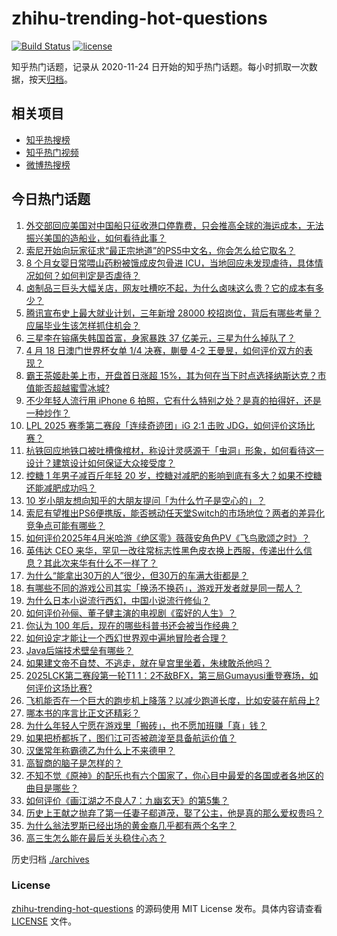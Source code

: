 # zhihu-trending-hot-questions

[![Build Status](https://github.com/justjavac/zhihu-trending-hot-questions/workflows/ci/badge.svg?branch=master)](https://github.com/justjavac/zhihu-trending-hot-questions/actions)
[![license](https://img.shields.io/github/license/justjavac/zhihu-trending-hot-questions)](https://github.com/justjavac/zhihu-trending-hot-questions/blob/master/LICENSE)

知乎热门话题，记录从 2020-11-24
日开始的知乎热门话题。每小时抓取一次数据，按天[归档](./archives)。

## 相关项目

- [知乎热搜榜](https://github.com/justjavac/zhihu-trending-top-search)
- [知乎热门视频](https://github.com/justjavac/zhihu-trending-hot-video)
- [微博热搜榜](https://github.com/justjavac/weibo-trending-hot-search)

## 今日热门话题

<!-- BEGIN -->
<!-- 最后更新时间 Sat Apr 19 2025 01:21:54 GMT+0800 (China Standard Time) -->

1. [外交部回应美国对中国船只征收港口停靠费，只会推高全球的海运成本，无法振兴美国的造船业，如何看待此事？](https://www.zhihu.com/question/1893734259916797200)
1. [索尼开始向玩家征求“最正宗地道”的PS5中文名，你会怎么给它取名？](https://www.zhihu.com/question/1896594200499287300)
1. [8 个月女婴日常喂山药粉被饿成皮包骨进 ICU，当地回应未发现虐待，具体情况如何？如何判定是否虐待？](https://www.zhihu.com/question/1896479779705811200)
1. [卤制品三巨头大幅关店，网友吐槽吃不起，为什么卤味这么贵？它的成本有多少？](https://www.zhihu.com/question/1896252145403126300)
1. [腾讯宣布史上最大就业计划，三年新增 28000 校招岗位，背后有哪些考量？应届毕业生该怎样抓住机会？](https://www.zhihu.com/question/1896210569725444000)
1. [三星李在镕痛失韩国首富，身家暴跌 37 亿美元，三星为什么掉队了？](https://www.zhihu.com/question/1895895622361511000)
1. [4 月 18 日澳门世界杯女单 1/4 决赛，蒯曼 4-2 王曼昱，如何评价双方的表现？](https://www.zhihu.com/question/1896671311771694300)
1. [霸王茶姬赴美上市，开盘首日涨超 15%，其为何在当下时点选择纳斯达克？市值能否超越蜜雪冰城?](https://www.zhihu.com/question/1896353447198062300)
1. [不少年轻人流行用 iPhone 6 拍照，它有什么特别之处？是真的拍得好，还是一种炒作？](https://www.zhihu.com/question/1895446096324552400)
1. [LPL 2025 赛季第二赛段「连续奇迹团」iG 2:1 击败 JDG，如何评价这场比赛？](https://www.zhihu.com/question/1896652542508782000)
1. [杭铁回应地铁口被吐槽像棺材，称设计灵感源于「虫洞」形象，如何看待这一设计？建筑设计如何保证大众接受度？](https://www.zhihu.com/question/1896489337639626500)
1. [控糖 1 年男子减百斤年轻 20 岁，控糖对减肥的影响到底有多大？如果不控糖还能减肥成功吗？](https://www.zhihu.com/question/1893703711269807900)
1. [10 岁小朋友想向知乎的大朋友提问「为什么竹子是空心的」？](https://www.zhihu.com/question/1892318455786624800)
1. [索尼有望推出PS6便携版，能否撼动任天堂Switch的市场地位？两者的差异化竞争点可能有哪些？](https://www.zhihu.com/question/1895773892523558100)
1. [如何评价2025年4月米哈游《绝区零》薇薇安角色PV《飞鸟歌颂之时》？](https://www.zhihu.com/question/1896548759833399600)
1. [英伟达 CEO 来华，罕见一改往常标志性黑色皮衣换上西服，传递出什么信息？其此次来华有什么不一样了？](https://www.zhihu.com/question/1896517074781696000)
1. [为什么“能拿出30万的人”很少，但30万的车满大街都是？](https://www.zhihu.com/question/1894494749538369800)
1. [有哪些不同的游戏公司其实「换汤不换药」，游戏开发者就是同一帮人？](https://www.zhihu.com/question/1895181053498488300)
1. [为什么日本小说流行西幻，中国小说流行修仙？](https://www.zhihu.com/question/1888860787298240000)
1. [如何评价孙俪、董子健主演的电视剧《蛮好的人生》？](https://www.zhihu.com/question/1895249767820406800)
1. [你认为 100 年后，现在的哪些科普书还会被当作经典？](https://www.zhihu.com/question/1895442339310298000)
1. [如何设定才能让一个西幻世界观中遍地冒险者合理？](https://www.zhihu.com/question/660998054)
1. [Java后端技术壁垒有哪些？](https://www.zhihu.com/question/1893790613561911300)
1. [如果建文帝不自焚、不逃走，就在皇宫里坐着，朱棣敢杀他吗？](https://www.zhihu.com/question/11999372713)
1. [2025LCK第二赛段第一轮T1 1：2不敌BFX，第三局Gumayusi重登赛场，如何评价这场比赛?](https://www.zhihu.com/question/1896634872778424300)
1. [飞机能否在一个巨大的跑步机上降落？以减少跑道长度，比如安装在航母上?](https://www.zhihu.com/question/1895266599809831400)
1. [哪本书的序言比正文还精彩？](https://www.zhihu.com/question/1893332452279284500)
1. [为什么年轻人宁愿在游戏里「搬砖」，也不愿加班赚「真」钱？](https://www.zhihu.com/question/1894364795026780400)
1. [如果把桥都拆了，图们江可否被疏浚至具备航运价值？](https://www.zhihu.com/question/396485576)
1. [汉堡常年称霸德乙为什么上不来德甲？](https://www.zhihu.com/question/517753628)
1. [高智商的脑子是怎样的？](https://www.zhihu.com/question/10656184978)
1. [不知不觉《原神》的配乐也有六个国家了，你心目中最爱的各国或者各地区的曲目是哪些？](https://www.zhihu.com/question/15581815137)
1. [如何评价《画江湖之不良人7：九幽玄天》的第5集？](https://www.zhihu.com/question/1896138712875775200)
1. [历史上王献之抛弃了第一任妻子郗道茂，娶了公主，他是真的那么爱权贵吗？](https://www.zhihu.com/question/29151534)
1. [为什么翁法罗斯已经出场的黄金裔几乎都有两个名字？](https://www.zhihu.com/question/15761751364)
1. [高三生怎么能在最后关头稳住心态？](https://www.zhihu.com/question/1894335239490364200)

<!-- END -->

历史归档 [./archives](./archives)

### License

[zhihu-trending-hot-questions](https://github.com/justjavac/zhihu-trending-hot-questions)
的源码使用 MIT License 发布。具体内容请查看 [LICENSE](./LICENSE) 文件。
